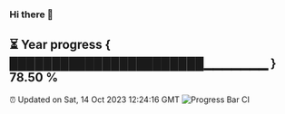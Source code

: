 ### Hi there 👋
⏳ Year progress { ███████████████████████▁▁▁▁▁▁▁ } 78.50 %
---
⏰ Updated on Sat, 14 Oct 2023 12:24:16 GMT
![Progress Bar CI](https://github.com/liununu/liununu/workflows/Progress%20Bar%20CI/badge.svg)

